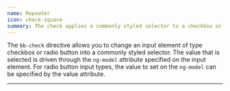 ```yaml
---
name: Repeater
icon: check-square
summary: The check applies a commonly styled selector to a checkbox or radio button.
---
```


The `bb-check` directive allows you to change an input element of type checkbox or radio button into a commonly styled selector. The value that is selected is driven through the `ng-model` attribute specified on the input element. For radio button input types, the value to set on the `ng-model` can be specified by the value attribute.

---
